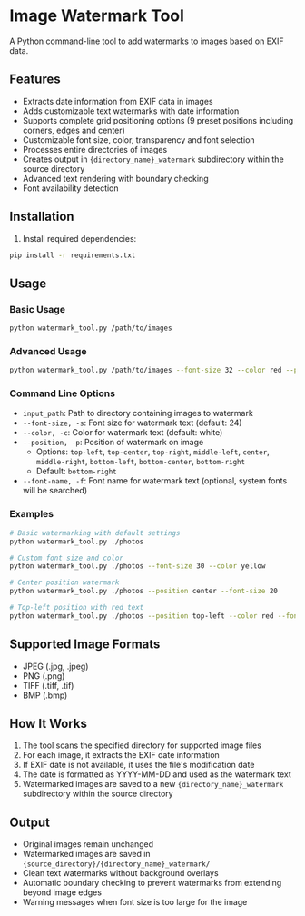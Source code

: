 # Image Watermark Tool

A Python command-line tool to add watermarks to images based on EXIF data.

## Features

- Extracts date information from EXIF data in images
- Adds customizable text watermarks with date information
- Supports complete grid positioning options (9 preset positions including corners, edges and center)
- Customizable font size, color, transparency and font selection
- Processes entire directories of images
- Creates output in `{directory_name}_watermark` subdirectory within the source directory
- Advanced text rendering with boundary checking
- Font availability detection

## Installation

1. Install required dependencies:
```bash
pip install -r requirements.txt
```

## Usage

### Basic Usage
```bash
python watermark_tool.py /path/to/images
```

### Advanced Usage
```bash
python watermark_tool.py /path/to/images --font-size 32 --color red --position center
```

### Command Line Options

- `input_path`: Path to directory containing images to watermark
- `--font-size, -s`: Font size for watermark text (default: 24)
- `--color, -c`: Color for watermark text (default: white)
- `--position, -p`: Position of watermark on image
  - Options: `top-left`, `top-center`, `top-right`, `middle-left`, `center`, `middle-right`, `bottom-left`, `bottom-center`, `bottom-right`
  - Default: `bottom-right`
- `--font-name, -f`: Font name for watermark text (optional, system fonts will be searched)

### Examples

```bash
# Basic watermarking with default settings
python watermark_tool.py ./photos

# Custom font size and color
python watermark_tool.py ./photos --font-size 30 --color yellow

# Center position watermark
python watermark_tool.py ./photos --position center --font-size 20

# Top-left position with red text
python watermark_tool.py ./photos --position top-left --color red --font-size 28
```

## Supported Image Formats

- JPEG (.jpg, .jpeg)
- PNG (.png)
- TIFF (.tiff, .tif)
- BMP (.bmp)

## How It Works

1. The tool scans the specified directory for supported image files
2. For each image, it extracts the EXIF date information
3. If EXIF date is not available, it uses the file's modification date
4. The date is formatted as YYYY-MM-DD and used as the watermark text
5. Watermarked images are saved to a new `{directory_name}_watermark` subdirectory within the source directory

## Output

- Original images remain unchanged
- Watermarked images are saved in `{source_directory}/{directory_name}_watermark/`
- Clean text watermarks without background overlays
- Automatic boundary checking to prevent watermarks from extending beyond image edges
- Warning messages when font size is too large for the image